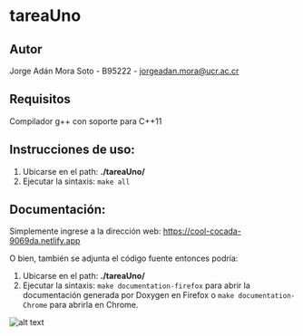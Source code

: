 # tareaUno

## Autor

Jorge Adán Mora Soto - B95222 - <jorgeadan.mora@ucr.ac.cr>

## Requisitos

Compilador g++ con soporte para C++11

## Instrucciones de uso:

1. Ubicarse en el path: **./tareaUno/**
2. Ejecutar la sintaxis: `make all`

## Documentación:

Simplemente ingrese a la dirección web: <https://cool-cocada-9069da.netlify.app>

O bien, también se adjunta el código fuente entonces podría:

1. Ubicarse en el path: **./tareaUno/**
2. Ejecutar la sintaxis: `make documentation-firefox` para abrir la documentación generada por Doxygen en Firefox o `make documentation-Chrome` para abrirla en Chrome.

![alt text](https://github.com/Jams1001/IE0217/blob/main/Tareas/tareaUno/diagrama.png)
